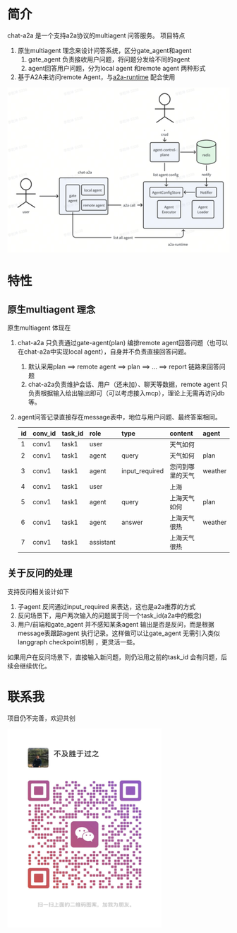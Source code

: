 # 简介

chat-a2a 是一个支持a2a协议的multiagent 问答服务。 项目特点

1. 原生multiagent 理念来设计问答系统，区分gate_agent和agent
    1. gate_agent 负责接收用户问题，将问题分发给不同的agent
    2. agent回答用户问题，分为local agent 和remote agent 两种形式
2. 基于A2A来访问remote Agent，与[a2a-runtime](https://github.com/qiankunli/a2a-runtime) 配合使用

<img src="assets/overview.png" alt="overview"/>

# 特性

## 原生multiagent 理念

原生multiagent 体现在

1. chat-a2a 只负责通过gate-agent(plan) 编排remote agent回答问题（也可以在chat-a2a中实现local agent），自身并不负责直接回答问题。
   1. 默认采用plan ==> remote agent ==> plan ==> ... ==> report 链路来回答问题
   2. chat-a2a负责维护会话、用户（还未加）、聊天等数据，remote agent 只负责根据输入给出输出即可（可以考虑接入mcp），理论上无需再访问db等。
3. agent问答记录直接存在message表中，地位与用户问题、最终答案相同。

   |id|conv_id|task_id|role|type|content|agent|
   |---|---|---|---|---|---|---|
   |1|conv1|task1|user||天气如何||
   |2|conv1|task1|agent|query|天气如何|plan|
   |3|conv1|task1|agent|input_required|您问到哪里的天气|weather|
   |4|conv1|task1|user||上海||
   |5|conv1|task1|agent|query|上海天气如何|plan|
   |6|conv1|task1|agent|answer|上海天气很热|weather|
   |7|conv1|task1|assistant||上海天气很热||


## 关于反问的处理

支持反问相关设计如下

1. 子agent 反问通过input_required 来表达，这也是a2a推荐的方式
2. 反问场景下，用户两次输入的问题属于同一个task_id(a2a中的概念)
3. 用户/前端和gate_agent 并不感知某条agent 输出是否是反问，而是根据message表跟踪agent 执行记录。这样做可以让gate_agent
   无需引入类似langgraph checkpoint机制 ，更灵活一些。

如果用户在反问场景下，直接输入新问题，则仍沿用之前的task_id 会有问题，后续会继续优化。

# 联系我

项目仍不完善，欢迎共创

<img src="assets/wechat-qrcode.jpg" alt="WeChat QR Code" width="350" height="450"/>